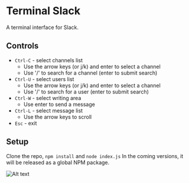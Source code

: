 Terminal Slack
==============

A terminal interface for Slack.

## Controls
 - `Ctrl-C` - select channels list
    - Use the arrow keys (or j/k) and enter to select a channel
    - Use '/' to search for a channel (enter to submit search)
 - `Ctrl-U` - select users list
    - Use the arrow keys (or j/k) and enter to select a channel
    - Use '/' to search for a user (enter to submit search)
 - `Ctrl-W` - select writing area
    - Use enter to send a message
 - `Ctrl-L` - select message list
    - Use the arrow keys to scroll
 - `Esc` - exit
 
## Setup
  Clone the repo, `npm install` and `node index.js`
  In the coming versions, it will be released as a global NPM package.

![Alt text](screen-shot.png?raw=true "Terminal Slack")
